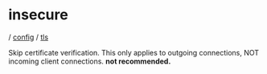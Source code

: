 # insecure

/ [config](/ref/config/index.md) / [tls](/ref/config/config/tls/index.md)

Skip certificate verification. This only applies to outgoing connections, NOT incoming client connections. **not recommended.**
